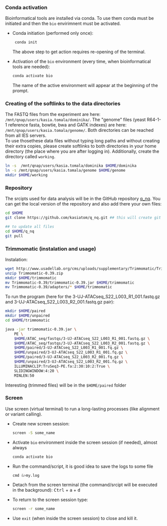 ### Conda activation  
Bioinformatical tools are installed via conda. To use them conda must be initiated and then the `bio` envirimnent must be activated.
 * Conda initiation (performed only once):  
   ```bash
    conda init
    ```
    The above step to get action requires re-opening of the terminal.  
       
 * Activation of the `bio` environment (every time, when bioinformatical tools are needed):  
    ```bash
    conda activate bio
    ```
    The name of the active environment will appear at the beginning of the prompt.  
  
  ### Creating of the softlinks to the data directories  
  The FASTQ files from the experiment are here: `/mnt/qnap/users/kasia.tomala/dominika/`.  The "genome" files (yeast R64-1-1 reference fasta, bowtie, bwa and GATK indexes) are here: `/mnt/qnap/users/kasia.tomala/genome/`. Both directories can be reached from all IES servers.   
  To use thosethese data files without typing long paths and without creating their extra copies, please create softlinks to both directories in your home directory (the place where you are after logging in). Additionally, create the directory called `working`.

  ```bash
  ln -s  /mnt/qnap/users/kasia.tomala/dominika $HOME/dominika
  ln -s /mnt/qnap/users/kasia.tomala/genome $HOME/genome
  mkdir $HOME/working  
  ```
  
  ### Repository  
  The srcipts used for data analysis will be in the GitHub repository [q_nq](#https://github.com/kasiatom/q_nq). 
  You can get the local version of the repository and also add there your own files:  
  ```bash
  cd $HOME
  git clone https://github.com/kasiatom/q_nq.git ## this will create git directory q_nq in your home directory

  ## to update all files
  cd $HOME/q_nq
  git pull
  ```

  ### Trimmomatic (instalation and usage)
  Instalation:  
  ```bash
  wget http://www.usadellab.org/cms/uploads/supplementary/Trimmomatic/Trimmomatic-0.39.zip
  unzip Trimmomatic-0.39.zip
  mkdir $HOME/trimmomatic
  mv Trimmomatic-0.39/trimmomatic-0.39.jar $HOME/trimmomatic
  mv Trimmomatic-0.39/adapters/* $HOME/trimmomatic
  ```
  To run the program (here for the 3-UJ-ATACseq_S22_L003_R1_001.fastq.gz and 3-UJ-ATACseq_S22_L003_R2_001.fastq.gz pair):  
  ```bash
  mkdir $HOME/paired
  mkdir $HOME/unpaired
  cd $HOME/trimmomatic

  java -jar trimmomatic-0.39.jar \
      PE \
      $HOME/ATAC_seq/fastqs/3-UJ-ATACseq_S22_L003_R1_001.fastq.gz \
      $HOME/ATAC_seq/fastqs/3-UJ-ATACseq_S22_L003_R2_001.fastq.gz \
      $HOME/paired/3-UJ-ATACseq_S22_L003_R1_001.fq.gz \
      $HOME/unpaired/3-UJ-ATACseq_S22_L003_R1_001.fq.gz \
      $HOME/paired/3-UJ-ATACseq_S22_L003_R2_001.fq.gz \
      $HOME/unpaired/3-UJ-ATACseq_S22_L003_R2_001.fq.gz \
      ILLUMINACLIP:TruSeq3-PE.fa:2:30:10:2:True \
      SLIDINGWINDOW:4:20 \
      MINLEN:50

 ```
 Interesting (trimmed files) will be in the `$HOME/paired` folder

### Screen 
Use screen (virtual terminal) to run a long-lasting processes (like alignment or variant calling).
 * Create new screen session:
   ```bash
   screen -S some_name
   ```
 * Activate `bio` environment inside the screen session (if needed), almost always
   ```bash
   conda activate bio
   ```
 * Run the command/script, it is good idea to save the logs to some file  
   ```bash     
   cmd &>my.log
   ```

  * Detach from the screen terminal (the command/srcipt will be executed in the background): <kbd>Ctrl</kbd> + <kbd>a</kbd> + <kbd>d</kbd>
  * To return to the screen session type:
    ```bash
    screen -r some_name
    ```
   * Use `exit` (when inside the screen session) to close and kill it.    